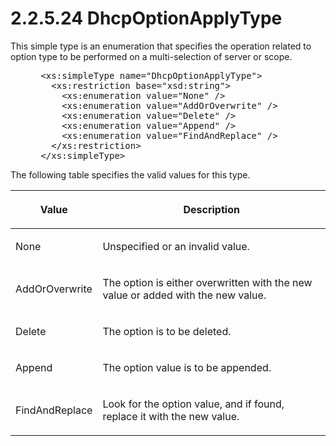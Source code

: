 <html dir="LTR" xmlns:mshelp="http://msdn.microsoft.com/mshelp" xmlns:ddue="http://ddue.schemas.microsoft.com/authoring/2003/5" xmlns:xlink="http://www.w3.org/1999/xlink" xmlns:tool="http://www.microsoft.com/tooltip">
 <body>
 <div id="header">
 <h1 class="heading">2.2.5.24 DhcpOptionApplyType</h1>
 </div>
 <div id="mainSection">
 <div id="mainBody">
 <div id="allHistory" class="saveHistory"></div>
 <div id="sectionSection0" class="section" name="collapseableSection">
 

<p>This simple type is an enumeration that specifies the
operation related to option type to be performed on a multi-selection of server
or scope.</p>

<dl>
<dd>
<div><pre> &lt;xs:simpleType name=&quot;DhcpOptionApplyType&quot;&gt;
   &lt;xs:restriction base=&quot;xsd:string&quot;&gt;
     &lt;xs:enumeration value=&quot;None&quot; /&gt;
     &lt;xs:enumeration value=&quot;AddOrOverwrite&quot; /&gt;
     &lt;xs:enumeration value=&quot;Delete&quot; /&gt;
     &lt;xs:enumeration value=&quot;Append&quot; /&gt;
     &lt;xs:enumeration value=&quot;FindAndReplace&quot; /&gt;
   &lt;/xs:restriction&gt;
 &lt;/xs:simpleType&gt;
</pre></div>
</dd></dl>

<p>The following table specifies the valid values for this
type.</p>

<table>
 <thead>
 <tr>
 <th>
 <p>Value</p>
 </th>
 <th>
 <p>Description</p>
 </th>
 </tr>
 </thead>
 <tr>
 <td>
 <p>None</p>
 </td>
 <td>
 <p>Unspecified or an invalid value.</p>
 </td>
 </tr>
 <tr>
 <td>
 <p>AddOrOverwrite</p>
 </td>
 <td>
 <p>The option is either overwritten with the new value or
 added with the new value.</p>
 </td>
 </tr>
 <tr>
 <td>
 <p>Delete</p>
 </td>
 <td>
 <p>The option is to be deleted.</p>
 </td>
 </tr>
 <tr>
 <td>
 <p>Append</p>
 </td>
 <td>
 <p>The option value is to be appended.</p>
 </td>
 </tr>
 <tr>
 <td>
 <p>FindAndReplace</p>
 </td>
 <td>
 <p>Look for the option value, and if found, replace it
 with the new value.</p>
 </td>
 </tr>
</table>

<p> </p>


 </div>
 </div>
 </div>
 </body>
</html>